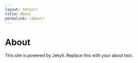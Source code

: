 ```yaml
---
layout: default
title: About
permalink: /about/
---
```


# About

This site is powered by Jekyll. Replace this with your about text.
